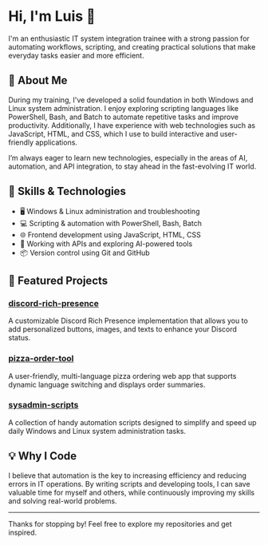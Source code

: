 # Hi, I'm Luis 👋

I'm an enthusiastic IT system integration trainee with a strong passion for automating workflows, scripting, and creating practical solutions that make everyday tasks easier and more efficient.

## 🌟 About Me
During my training, I've developed a solid foundation in both Windows and Linux system administration. I enjoy exploring scripting languages like PowerShell, Bash, and Batch to automate repetitive tasks and improve productivity. Additionally, I have experience with web technologies such as JavaScript, HTML, and CSS, which I use to build interactive and user-friendly applications.

I’m always eager to learn new technologies, especially in the areas of AI, automation, and API integration, to stay ahead in the fast-evolving IT world.

## 🚀 Skills & Technologies
- 🖥️ Windows & Linux administration and troubleshooting  
- 💻 Scripting & automation with PowerShell, Bash, Batch  
- 🌐 Frontend development using JavaScript, HTML, CSS  
- 🤖 Working with APIs and exploring AI-powered tools  
- 📦 Version control using Git and GitHub  

## 📂 Featured Projects

### [discord-rich-presence](https://github.com/Luis-0508/discord-rich-presence)
A customizable Discord Rich Presence implementation that allows you to add personalized buttons, images, and texts to enhance your Discord status.

### [pizza-order-tool](https://github.com/Luis-0508/pizza-order-tool)
A user-friendly, multi-language pizza ordering web app that supports dynamic language switching and displays order summaries.

### [sysadmin-scripts](https://github.com/Luis-0508/sysadmin-scripts)
A collection of handy automation scripts designed to simplify and speed up daily Windows and Linux system administration tasks.

## 💡 Why I Code
I believe that automation is the key to increasing efficiency and reducing errors in IT operations. By writing scripts and developing tools, I can save valuable time for myself and others, while continuously improving my skills and solving real-world problems.

---

Thanks for stopping by! Feel free to explore my repositories and get inspired.
